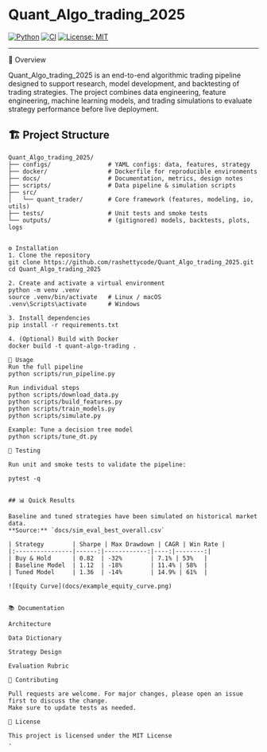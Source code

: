 
# Quant_Algo_trading_2025


[![Python](https://img.shields.io/badge/python-3.10%2B-blue.svg)](https://www.python.org/)
[![CI](https://github.com/rashettycode/Quant_Algo_trading_2025/actions/workflows/ci.yml/badge.svg?branch=main)](https://github.com/rashettycode/Quant_Algo_trading_2025/actions)
[![License: MIT](https://img.shields.io/badge/License-MIT-yellow.svg)](LICENSE)

---


📌 Overview

Quant_Algo_trading_2025 is an end-to-end algorithmic trading pipeline designed to support research, model development, and backtesting of trading strategies.
The project combines data engineering, feature engineering, machine learning models, and trading simulations to evaluate strategy performance before live deployment.


## 🏗️ Project Structure

```text
Quant_Algo_trading_2025/
├── configs/                # YAML configs: data, features, strategy
├── docker/                 # Dockerfile for reproducible environments
├── docs/                   # Documentation, metrics, design notes
├── scripts/                # Data pipeline & simulation scripts
├── src/
│   └── quant_trader/       # Core framework (features, modeling, io, utils)
├── tests/                  # Unit tests and smoke tests
└── outputs/                # (gitignored) models, backtests, plots, logs


⚙️ Installation
1. Clone the repository
git clone https://github.com/rashettycode/Quant_Algo_trading_2025.git
cd Quant_Algo_trading_2025

2. Create and activate a virtual environment
python -m venv .venv
source .venv/bin/activate   # Linux / macOS
.venv\Scripts\activate      # Windows

3. Install dependencies
pip install -r requirements.txt

4. (Optional) Build with Docker
docker build -t quant-algo-trading .

🚀 Usage
Run the full pipeline
python scripts/run_pipeline.py

Run individual steps
python scripts/download_data.py
python scripts/build_features.py
python scripts/train_models.py
python scripts/simulate.py

Example: Tune a decision tree model
python scripts/tune_dt.py

🧪 Testing

Run unit and smoke tests to validate the pipeline:

pytest -q


## 📊 Quick Results

Baseline and tuned strategies have been simulated on historical market data.  
**Source:** `docs/sim_eval_best_overall.csv`

| Strategy        | Sharpe | Max Drawdown | CAGR | Win Rate |
|:----------------|------:|------------:|----:|--------:|
| Buy & Hold      | 0.82  | -32%        | 7.1% | 53%   |
| Baseline Model  | 1.12  | -18%        | 11.4% | 58%  |
| Tuned Model     | 1.36  | -14%        | 14.9% | 61%  |

![Equity Curve](docs/example_equity_curve.png)


📚 Documentation

Architecture

Data Dictionary

Strategy Design

Evaluation Rubric

🤝 Contributing

Pull requests are welcome. For major changes, please open an issue first to discuss the change.
Make sure to update tests as needed.

📜 License

This project is licensed under the MIT License
.
